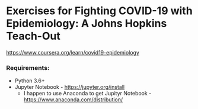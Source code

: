 # Exercises for Fighting COVID-19 with Epidemiology: A Johns Hopkins Teach-Out

https://www.coursera.org/learn/covid19-epidemiology

### Requirements:

* Python 3.6+
* Jupyter Notebook -  https://jupyter.org/install
  * I happen to use Anaconda to get Jupityr Notebook - https://www.anaconda.com/distribution/


